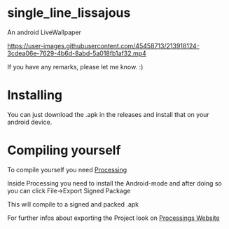 # single_line_lissajous
An android LiveWallpaper

https://user-images.githubusercontent.com/45458713/213918124-3cdea06e-7629-4b6d-8abd-5a018fb1af32.mp4

If you have any remarks, please let me know. :)

# Installing
You can just download the .apk in the releases and install that on your android device.

# Compiling yourself
To compile yourself you need [Processing](https://processing.org)

Inside Processing you need to install the Android-mode and after doing so you can click File->Export Signed Package

This will compile to a signed and packed .apk

For further infos about exporting the Project look on [Processings Website](https://android.processing.org/tutorials/distributing/index.html)
